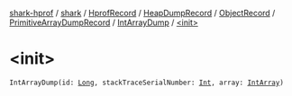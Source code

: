 [shark-hprof](../../../../../../index.md) / [shark](../../../../../index.md) / [HprofRecord](../../../../index.md) / [HeapDumpRecord](../../../index.md) / [ObjectRecord](../../index.md) / [PrimitiveArrayDumpRecord](../index.md) / [IntArrayDump](index.md) / [&lt;init&gt;](./-init-.md)

# &lt;init&gt;

`IntArrayDump(id: `[`Long`](https://kotlinlang.org/api/latest/jvm/stdlib/kotlin/-long/index.html)`, stackTraceSerialNumber: `[`Int`](https://kotlinlang.org/api/latest/jvm/stdlib/kotlin/-int/index.html)`, array: `[`IntArray`](https://kotlinlang.org/api/latest/jvm/stdlib/kotlin/-int-array/index.html)`)`